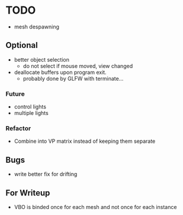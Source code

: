 # TODO

* mesh despawning

## Optional

* better object selection
  * do not select if mouse moved, view changed
* deallocate buffers upon program exit.
  * probably done by GLFW with terminate...

### Future

* control lights
* multiple lights

### Refactor

* Combine into VP matrix instead of keeping them separate

## Bugs

* write better fix for drifting

## For Writeup

* VBO is binded once for each mesh and not once for each instance